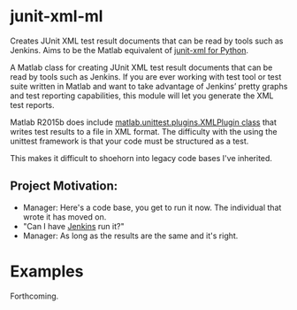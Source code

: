 # junit-xml-ml

Creates JUnit XML test result documents that can be read by tools such as Jenkins. Aims to be the Matlab equivalent of [junit-xml for Python](https://pypi.python.org/pypi/junit-xml).

A Matlab class for creating JUnit XML test result documents that can be read by tools such as Jenkins. If you are ever working with test tool or test suite written in Matlab and want to take advantage of Jenkins’ pretty graphs and test reporting capabilities, this module will let you generate the XML test reports.

Matlab R2015b does include [matlab.unittest.plugins.XMLPlugin class](https://www.mathworks.com/help/matlab/ref/matlab.unittest.plugins.xmlplugin-class.html) that writes test results to a file in XML format. The difficulty with the using the unittest framework is that your code must be structured as a test.

This makes it difficult to shoehorn into legacy code bases I've inherited.

## Project Motivation:

- Manager: Here's a code base, you get to run it now. The individual that wrote it has moved on.
- "Can I have [Jenkins](https://jenkins.io/) run it?"
- Manager: As long as the results are the same and it's right.

# Examples

Forthcoming.